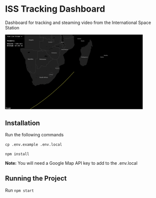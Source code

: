 # ISS Tracking Dashboard

Dashboard for tracking and steaming video from the International Space Station

<img src="./screenshots/tracking-page.png"
     alt="Tracking Page Screenshot"
     style="width: 450px" />

## Installation

Run the following commands

`cp .env.example .env.local`

`npm install`

**Note:** You will need a Google Map API key to add to the .env.local

## Running the Project

Run `npm start`
